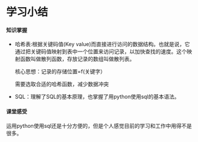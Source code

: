 # 学习小结

#### 知识掌握

- 哈希表:根据关键码值(Key value)而直接进行访问的数据结构。也就是说，它通过把关键码值映射到表中一个位置来访问记录，以加快查找的速度。这个映射函数叫做散列函数，存放记录的数组叫做散列表。

  核心思想：记录的存储位置=f(关键字）

  需要选取合适的哈希函数，减少数据冲突

- SQL：理解了SQL的基本原理，也掌握了用python使用sql的基本语法。

#### 课堂感受

运用python使用sql还是十分方便的，但是个人感觉目前的学习和工作中用得不是很多。

